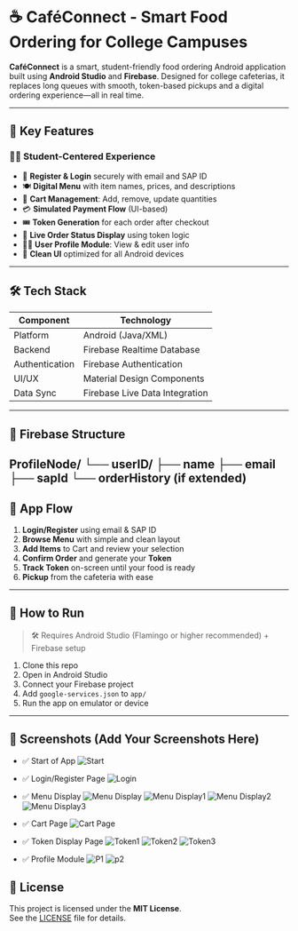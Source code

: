 # ☕ CaféConnect - Smart Food Ordering for College Campuses

**CaféConnect** is a smart, student-friendly food ordering Android application built using **Android Studio** and **Firebase**. Designed for college cafeterias, it replaces long queues with smooth, token-based pickups and a digital ordering experience—all in real time.

---

## 🚀 Key Features

### 👨‍🎓 Student-Centered Experience
- 🔐 **Register & Login** securely with email and SAP ID  
- 🍽️ **Digital Menu** with item names, prices, and descriptions  
- 🛒 **Cart Management**: Add, remove, update quantities  
- 💳 **Simulated Payment Flow** (UI-based)  
- 🎟️ **Token Generation** for each order after checkout  
- 🧾 **Live Order Status Display** using token logic  
- 🧑‍💼 **User Profile Module**: View & edit user info  
- 📱 **Clean UI** optimized for all Android devices  

---

## 🛠️ Tech Stack

| Component            | Technology                      |
|----------------------|----------------------------------|
| Platform             | Android (Java/XML)               |
| Backend              | Firebase Realtime Database       |
| Authentication       | Firebase Authentication          |
| UI/UX                | Material Design Components       |
| Data Sync            | Firebase Live Data Integration   |

---

## 🔋 Firebase Structure

ProfileNode/
  └── userID/
       ├── name
       ├── email
       ├── sapId
       └── orderHistory (if extended)
---
## 🧭 App Flow

1. **Login/Register** using email & SAP ID  
2. **Browse Menu** with simple and clean layout  
3. **Add Items** to Cart and review your selection  
4. **Confirm Order** and generate your **Token**  
5. **Track Token** on-screen until your food is ready  
6. **Pickup** from the cafeteria with ease  

---

## 🏁 How to Run

> 🛠️ Requires Android Studio (Flamingo or higher recommended) + Firebase setup

1. Clone this repo  
2. Open in Android Studio  
3. Connect your Firebase project  
4. Add `google-services.json` to `app/`  
5. Run the app on emulator or device  

---

## 📸 Screenshots (Add Your Screenshots Here)

- ✅ Start of App
![Start](https://github.com/sakshi01coder/Cafateria/blob/main/screenshots/WhatsApp%20Image%202025-06-22%20at%2010.49.41.jpeg?raw=true)
- ✅ Login/Register Page
![Login](https://github.com/sakshi01coder/Cafateria/blob/main/screenshots/Screenshot%202025-06-22%20105108.png?raw=true)
- ✅ Menu Display
![Menu Display](https://github.com/sakshi01coder/Cafateria/blob/main/screenshots/Screenshot%202025-06-22%20105118.png?raw=true)
![Menu Display1](https://github.com/sakshi01coder/Cafateria/blob/main/screenshots/Screenshot%202025-06-22%20105132.png?raw=true)
![Menu Display2](https://github.com/sakshi01coder/Cafateria/blob/main/screenshots/Screenshot%202025-06-22%20105141.png?raw=true)
![Menu Display3](https://github.com/sakshi01coder/Cafateria/blob/main/screenshots/Screenshot%202025-06-22%20105148.png?raw=true)

- ✅ Cart Page
![Cart Page](https://github.com/sakshi01coder/Cafateria/blob/main/screenshots/Screenshot%202025-06-22%20105156.png?raw=true)
- ✅ Token Display Page
![Token1](https://github.com/sakshi01coder/Cafateria/blob/main/screenshots/Screenshot%202025-06-22%20105202.png?raw=true)
![Token2](https://github.com/sakshi01coder/Cafateria/blob/main/screenshots/Screenshot%202025-06-22%20105208.png?raw=true)
![Token3](https://github.com/sakshi01coder/Cafateria/blob/main/screenshots/Screenshot%202025-06-22%20105216.png?raw=true)
- ✅ Profile Module
![P1](https://github.com/sakshi01coder/Cafateria/blob/main/screenshots/Screenshot%202025-06-22%20105229.png?raw=true)
![p2](https://github.com/sakshi01coder/Cafateria/blob/main/screenshots/Screenshot%202025-06-22%20105238.png?raw=true)

## 📜 License

This project is licensed under the **MIT License**.  
See the [LICENSE](LICENSE) file for details.
